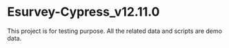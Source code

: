 # Esurvey-Cypress_v12.11.0
This project is for testing purpose.
All the related data and scripts are demo data.
